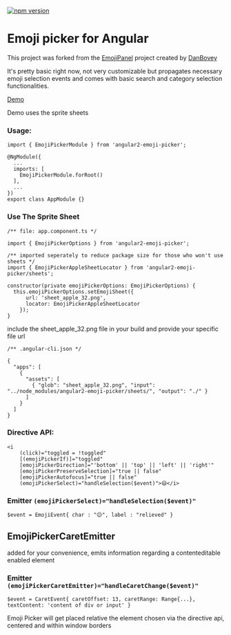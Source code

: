 [![npm version](https://badge.fury.io/js/angular2-emoji-picker.svg)](https://badge.fury.io/js/angular2-emoji-picker)

# Emoji picker for Angular

This project was forked from the [EmojiPanel](https://github.com/danbovey/EmojiPanel) project created by [DanBovey](https://github.com/danbovey)

It's pretty basic right now, not very customizable but propagates necessary emoji selection events and comes with basic search and category selection functionalities.

[Demo](https://lsharir.github.io/angular2-emoji-picker/)

Demo uses the sprite sheets


### Usage:

```
import { EmojiPickerModule } from 'angular2-emoji-picker';

@NgModule({
  ...
  imports: [
    EmojiPickerModule.forRoot()
  ],
  ...
})
export class AppModule {}

```

### Use The Sprite Sheet

```
/** file: app.component.ts */

import { EmojiPickerOptions } from 'angular2-emoji-picker';

/** imported seperately to reduce package size for those who won't use sheets */
import { EmojiPickerAppleSheetLocator } from 'angular2-emoji-picker/sheets';

constructor(private emojiPickerOptions: EmojiPickerOptions) {
  this.emojiPickerOptions.setEmojiSheet({
      url: 'sheet_apple_32.png',
      locator: EmojiPickerAppleSheetLocator
    });
}
```

include the sheet_apple_32.png file in your build and provide your specific file url

```
/** .angular-cli.json */

{
  "apps": [
    {
      "assets": [
        { "glob": "sheet_apple_32.png", "input": "../node_modules/angular2-emoji-picker/sheets/", "output": "./" }
      ]
    }
  ]
}

```

### Directive API:

```
<i
    (click)="toggled = !toggled"
    [(emojiPickerIf)]="toggled"
    [emojiPickerDirection]="'bottom' || 'top' || 'left' || 'right'"
    [emojiPickerPreserveSelection]="true || false"
    [emojiPickerAutofocus]="true || false"
    (emojiPickerSelect)="handleSelection($event)">😄</i>
```

### Emitter `(emojiPickerSelect)="handleSelection($event)"`

```
$event = EmojiEvent{ char : "😌", label : "relieved" }
```

## EmojiPickerCaretEmitter

added for your convenience, emits information regarding a contenteditable enabled element

### Emitter `(emojiPickerCaretEmitter)="handleCaretChange($event)"`

```
$event = CaretEvent{ caretOffset: 13, caretRange: Range{...}, textContent: 'content of div or input' }
```

Emoji Picker will get placed relative the element chosen via the directive api, centered and within window borders
